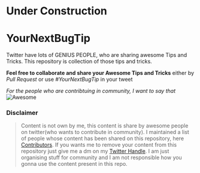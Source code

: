 # Under Construction
# YourNextBugTip
Twitter have lots of GENIUS PEOPLE, who are sharing awesome Tips and Tricks.
This repository is collection of those tips and tricks.

**Feel free to collaborate and share your Awesome Tips and Tricks** either by *Pull Request* or use *#YourNextBugTip* in your tweet

*For the people who are contribtuing in community, I want to say that*
![Awesome](https://github.com/NxtLvlDeveloper/YourNextBugTip/blob/master/you%20are%20awesome.jpg)

### Disclaimer
>Content is not own by me, this content is share by awesome people on twitter(who wants to contribute in community). I maintained a list of people whose content has been shared on this repository, here [Contributors](Contributors.md). If you wants me to remove your content from this repository just give me a dm on my [Twitter Handle](https://twitter.com/YourNextBugTip). I am just organising stuff for community and I am not responsible how you gonna use the content present in this repo.

